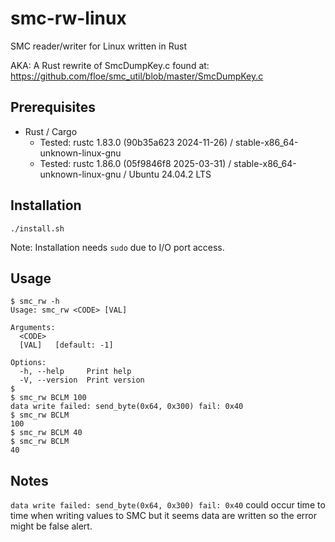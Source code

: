 # smc-rw-linux
SMC reader/writer for Linux written in Rust

AKA: A Rust rewrite of SmcDumpKey.c found at: https://github.com/floe/smc_util/blob/master/SmcDumpKey.c

## Prerequisites

 - Rust / Cargo
   - Tested: rustc 1.83.0 (90b35a623 2024-11-26) / stable-x86_64-unknown-linux-gnu
   - Tested: rustc 1.86.0 (05f9846f8 2025-03-31) / stable-x86_64-unknown-linux-gnu / Ubuntu 24.04.2 LTS

## Installation

```
./install.sh
```

Note: Installation needs `sudo` due to I/O port access.

## Usage

```
$ smc_rw -h
Usage: smc_rw <CODE> [VAL]

Arguments:
  <CODE>  
  [VAL]   [default: -1]

Options:
  -h, --help     Print help
  -V, --version  Print version
$
$ smc_rw BCLM 100
data write failed: send_byte(0x64, 0x300) fail: 0x40
$ smc_rw BCLM
100
$ smc_rw BCLM 40
$ smc_rw BCLM
40
```

## Notes

`data write failed: send_byte(0x64, 0x300) fail: 0x40` could occur time to time when writing values to SMC but it seems data are written so the error might be false alert.
